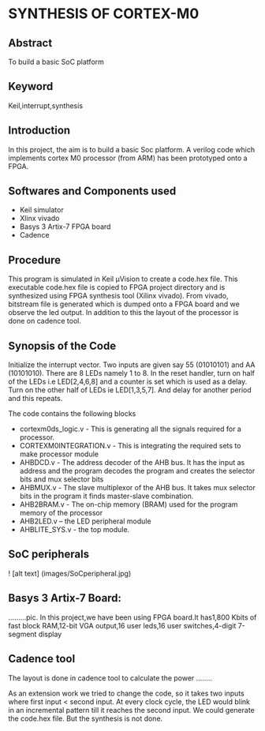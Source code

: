 # SYNTHESIS OF CORTEX-M0

## **Abstract**

To build a basic SoC platform

## **Keyword**

Keil,interrupt,synthesis

## **Introduction**

In this project, the aim is to build a basic Soc platform. A verilog code which implements cortex M0 processor (from ARM) has 
been prototyped onto a FPGA. 

## **Softwares and Components used**
-	Keil simulator
-	Xlinx vivado 
-	Basys 3 Artix-7 FPGA board
-	Cadence

## **Procedure**

This program is simulated in Keil μVision to create a code.hex file. This executable code.hex file 
is copied to FPGA project directory and is synthesized using FPGA synthesis tool (Xilinx vivado). From vivado, bitstream file is
generated which is dumped onto a FPGA board and we observe the led output. In addition to this the layout of the processor is 
done on cadence tool.

## **Synopsis of the Code**

Initialize the interrupt vector. Two inputs are given say 55 (01010101) and AA (10101010). There are 8 LEDs namely 1 to 8. In 
the reset handler, turn on half of the LEDs i.e LED[2,4,6,8] and a counter is set which is used as a delay. Turn on the other 
half of LEDs ie LED[1,3,5,7]. And delay for another period and this repeats.

The code contains the following blocks
- cortexm0ds_logic.v - This is generating all the signals required for a processor.
- CORTEXM0INTEGRATION.v - This is integrating the required sets to make processor module
- AHBDCD.v  - The address decoder of the AHB bus. It has the input as address and the program decodes the program and creates the 
selector bits and mux selector bits
- AHBMUX.v  - The slave multiplexor of the AHB bus. It takes mux selector bits in the program it finds master-slave combination.
- AHB2BRAM.v - The on-chip memory (BRAM) used for the program memory of the processor
- AHB2LED.v – the LED peripheral module
- AHBLITE_SYS.v  - the top module.

## **SoC peripherals**
! [alt text] (images/SoCperipheral.jpg)

## **Basys 3 Artix-7 Board:**
.........pic.
In this project,we have been using FPGA board.It has1,800 Kbits of fast block RAM,12-bit VGA output,16 user leds,16 user 
switches,4-digit 7-segment display

## **Cadence tool**
The layout is done in cadence tool to calculate the power ……..

As an extension work we tried to change the code, so it takes two inputs where first input < second input. At every clock cycle, 
the LED would blink in an incremental pattern till it reaches the second input. We could generate the code.hex file. But the 
synthesis is not done. 
